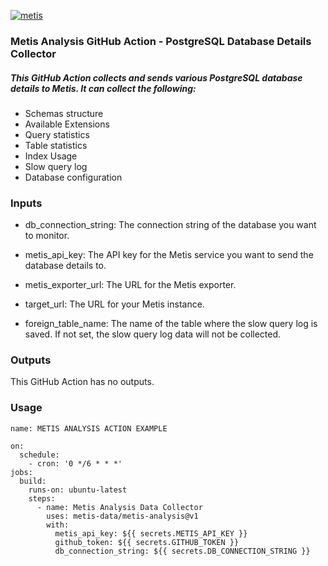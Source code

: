 [![metis](https://static-asserts-public.s3.eu-central-1.amazonaws.com/metis-min-logo.png)](https://www.metisdata.io/)
### Metis Analysis GitHub Action -  PostgreSQL Database Details Collector    

##### This GitHub Action collects and sends various PostgreSQL database details to  Metis. It can collect the following:

 - Schemas structure
 - Available Extensions
 - Query statistics
 - Table statistics
 - Index Usage
 - Slow query log
 - Database configuration

### Inputs
 - db_connection_string: The connection string of the database you want to monitor.

 - metis_api_key: The API key for the Metis service you want to send the database details to.

 - metis_exporter_url: The URL for the Metis exporter.

 - target_url: The URL for your Metis instance.

 - foreign_table_name: The name of the table where the slow query log is saved.   If  not set, the slow query log data will not be collected.

### Outputs
This GitHub Action has no outputs.


### Usage 

```
name: METIS ANALYSIS ACTION EXAMPLE

on:
  schedule:
    - cron: '0 */6 * * *'
jobs:
  build:
    runs-on: ubuntu-latest
    steps:
      - name: Metis Analysis Data Collector
        uses: metis-data/metis-analysis@v1
        with:
          metis_api_key: ${{ secrets.METIS_API_KEY }} 
          github_token: ${{ secrets.GITHUB_TOKEN }}
          db_connection_string: ${{ secrets.DB_CONNECTION_STRING }}
```